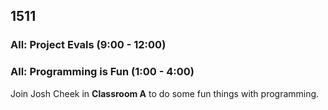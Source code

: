 ## 1511

### All: Project Evals (9:00 - 12:00)

### All: Programming is Fun (1:00 - 4:00)

Join Josh Cheek in **Classroom A** to do some fun
things with programming.

